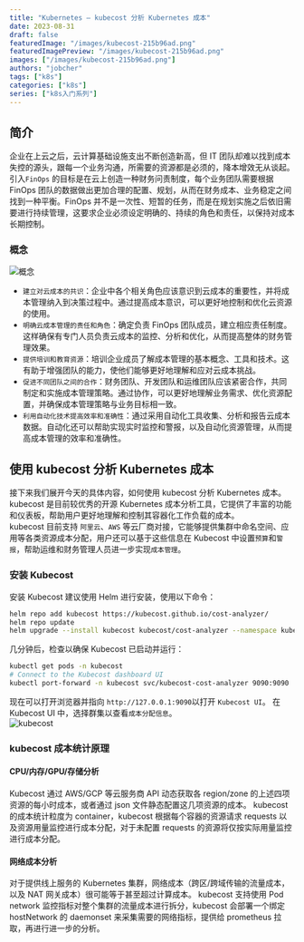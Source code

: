 ```yaml
---
title: "Kubernetes — kubecost 分析 Kubernetes 成本"
date: 2023-08-31
draft: false
featuredImage: "/images/kubecost-215b96ad.png"
featuredImagePreview: "/images/kubecost-215b96ad.png"
images: ["/images/kubecost-215b96ad.png"]
authors: "jobcher"
tags: ["k8s"]
categories: ["k8s"]
series: ["k8s入门系列"]
---
```

## 简介
企业在上云之后，云计算基础设施支出不断创造新高，但 IT 团队却难以找到成本失控的源头，跟每一个业务沟通，所需要的资源都是必须的，降本增效无从谈起。  
引入`FinOps` 的目标是在云上创造一种财务问责制度，每个业务团队需要根据 FinOps 团队的数据做出更加合理的配置、规划，从而在财务成本、业务稳定之间找到一种平衡。FinOps 并不是一次性、短暂的任务，而是在规划实施之后依旧需要进行持续管理，这要求企业必须设定明确的、持续的角色和责任，以保持对成本长期控制。  
### 概念
![概念](/images/finops-1a566da4.jpg)  
- `建立对云成本的共识`：企业中各个相关角色应该意识到云成本的重要性，并将成本管理纳入到决策过程中。通过提高成本意识，可以更好地控制和优化云资源的使用。
- `明确云成本管理的责任和角色`：确定负责 FinOps 团队成员，建立相应责任制度。这样确保有专门人员负责云成本的监控、分析和优化，从而提高整体的财务管理效果。
- `提供培训和教育资源`：培训企业成员了解成本管理的基本概念、工具和技术。这有助于增强团队的能力，使他们能够更好地理解和应对云成本挑战。
- `促进不同团队之间的合作`：财务团队、开发团队和运维团队应该紧密合作，共同制定和实施成本管理策略。通过协作，可以更好地理解业务需求、优化资源配置，并确保成本管理策略与业务目标相一致。
- `利用自动化技术提高效率和准确性`：通过采用自动化工具收集、分析和报告云成本数据。自动化还可以帮助实现实时监控和警报，以及自动化资源管理，从而提高成本管理的效率和准确性。
## 使用 kubecost 分析 Kubernetes 成本
接下来我们展开今天的具体内容，如何使用 kubecost 分析 Kubernetes 成本。  
kubecost 是目前较优秀的开源 Kubernetes 成本分析工具，它提供了丰富的功能和仪表板，帮助用户更好地理解和控制其容器化工作负载的成本。  
kubecost 目前支持 `阿里云`、`AWS` 等云厂商对接，它能够提供集群中命名空间、应用等各类资源成本分配，用户还可以基于这些信息在 Kubecost 中设置`预算`和`警报`，帮助运维和财务管理人员进一步实现`成本管理`。  
### 安装 Kubecost
安装 Kubecost 建议使用 Helm 进行安装，使用以下命令：
```sh
helm repo add kubecost https://kubecost.github.io/cost-analyzer/
helm repo update
helm upgrade --install kubecost kubecost/cost-analyzer --namespace kubecost --create-namespace
```
几分钟后，检查以确保 Kubecost 已启动并运行：
```sh
kubectl get pods -n kubecost
# Connect to the Kubecost dashboard UI
kubectl port-forward -n kubecost svc/kubecost-cost-analyzer 9090:9090
```
现在可以打开浏览器并指向 `http://127.0.0.1:9090`以打开 `Kubecost UI`。 在 Kubecost UI 中，选择群集以查看`成本分配信息`。  
![kubecost](/images/kubecost-215b96ad.png)  
### kubecost 成本统计原理
#### CPU/内存/GPU/存储分析
Kubecost 通过 AWS/GCP 等云服务商 API 动态获取各 region/zone 的上述四项资源的每小时成本，或者通过 json 文件静态配置这几项资源的成本。 kubecost 的成本统计粒度为 container，kubecost 根据每个容器的资源请求 requests 以及资源用量监控进行成本分配，对于未配置 requests 的资源将仅按实际用量监控进行成本分配。  
#### 网络成本分析
对于提供线上服务的 Kubernetes 集群，网络成本（跨区/跨域传输的流量成本，以及 NAT 网关成本）很可能等于甚至超过计算成本。 kubecost 支持使用 Pod network 监控指标对整个集群的流量成本进行拆分，kubecost 会部署一个绑定 hostNetwork 的 daemonset 来采集需要的网络指标，提供给 prometheus 拉取，再进行进一步的分析。  

